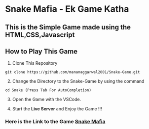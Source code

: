# Snake Mafia - Ek Game Katha
## This is the Simple Game made using the HTML,CSS,Javascript
## How to Play This Game
1. Clone This Repository
```
git clone https://github.com/mananaggarwal2001/Snake-Game.git
```
2. Change  the Directory to the Snake-Game by using the command

```
cd Snake (Press Tab For AutoCompletion)
```
3. Open the Game with the VSCode.

4. Start the **Live Server** and Enjoy the Game !!!


### Here is the Link to the Game **[Snake Mafia]( http://mananaggarwal.me/Snake-Game/)**
